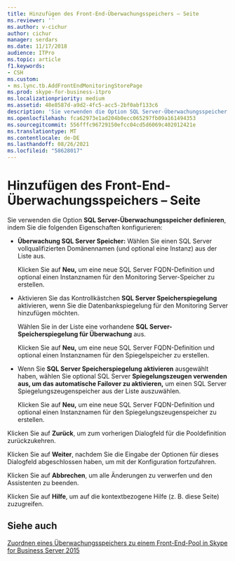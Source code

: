 ```yaml
---
title: Hinzufügen des Front-End-Überwachungsspeichers – Seite
ms.reviewer: ''
ms.author: v-cichur
author: cichur
manager: serdars
ms.date: 11/17/2018
audience: ITPro
ms.topic: article
f1.keywords:
- CSH
ms.custom:
- ms.lync.tb.AddFrontEndMonitoringStorePage
ms.prod: skype-for-business-itpro
ms.localizationpriority: medium
ms.assetid: 48e8587d-a9d2-4fc5-acc5-2bf0abf133c6
description: 'Sie verwenden die Option SQL Server-Überwachungsspeicher definieren, indem Sie die folgenden Eigenschaften konfigurieren:'
ms.openlocfilehash: fca62973e1ad204b0ecc065297fb09a161494353
ms.sourcegitcommit: 556fffc96729150efcc04cd5d6069c402012421e
ms.translationtype: MT
ms.contentlocale: de-DE
ms.lasthandoff: 08/26/2021
ms.locfileid: "58628017"
---
```

# <a name="add-front-end-monitoring-store-page"></a>Hinzufügen des Front-End-Überwachungsspeichers – Seite
 
Sie verwenden die Option **SQL Server-Überwachungsspeicher definieren**, indem Sie die folgenden Eigenschaften konfigurieren:
  
- **Überwachung SQL Server Speicher:** Wählen Sie einen SQL Server vollqualifizierten Domänennamen (und optional eine Instanz) aus der Liste aus.
    
    Klicken Sie auf **Neu,** um eine neue SQL Server FQDN-Definition und optional einen Instanznamen für den Monitoring Server-Speicher zu erstellen.
    
- Aktivieren Sie das Kontrollkästchen **SQL Server Speicherspiegelung** aktivieren, wenn Sie die Datenbankspiegelung für den Monitoring Server hinzufügen möchten.
    
    Wählen Sie in der Liste eine vorhandene **SQL Server-Speicherspiegelung für Überwachung** aus.
    
    Klicken Sie auf **Neu,** um eine neue SQL Server FQDN-Definition und optional einen Instanznamen für den Spiegelspeicher zu erstellen.
    
- Wenn Sie **SQL Server Speicherspiegelung aktivieren** ausgewählt haben, wählen Sie optional SQL Server **Spiegelungszeugen verwenden aus, um das automatische Failover zu aktivieren,** um einen SQL Server Spiegelungszeugenspeicher aus der Liste auszuwählen.
    
    Klicken Sie auf **Neu,** um eine neue SQL Server FQDN-Definition und optional einen Instanznamen für den Spiegelungszeugenspeicher zu erstellen.
    
Klicken Sie auf **Zurück**, um zum vorherigen Dialogfeld für die Pooldefinition zurückzukehren.
  
Klicken Sie auf **Weiter**, nachdem Sie die Eingabe der Optionen für dieses Dialogfeld abgeschlossen haben, um mit der Konfiguration fortzufahren.
  
Klicken Sie auf **Abbrechen**, um alle Änderungen zu verwerfen und den Assistenten zu beenden.
  
Klicken Sie auf **Hilfe**, um auf die kontextbezogene Hilfe (z. B. diese Seite) zuzugreifen.
  
## <a name="see-also"></a>Siehe auch

[Zuordnen eines Überwachungsspeichers zu einem Front-End-Pool in Skype for Business Server 2015](../../deploy/deploy-monitoring/associate-a-monitoring-store.md)
